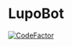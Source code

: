 # LupoBot
[![CodeFactor](https://www.codefactor.io/repository/github/nick-kel/lupobot/badge)](https://www.codefactor.io/repository/github/nick-kel/lupobot)
